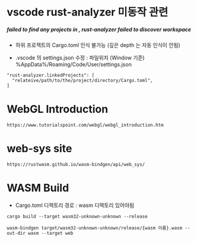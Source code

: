 vscode rust-analyzer 미동작 관련
================================
##### failed to find any projects in , rust-analyzer failed to discover workspace

- 하위 프로젝트의 Cargo.toml 인식 불가능 (깊은 depth 는 자동 인식이 안됨)

- .vscode 의 settings.json 수정 :  파일위치 (Window 기준) %AppData%/Roaming/Code/User/settings.json

```
"rust-analyzer.linkedProjects": [
  "relateive/path/to/the/project/directory/Cargo.toml",
]
```




WebGL Introduction
================================
`https://www.tutorialspoint.com/webgl/webgl_introduction.htm`




web-sys site
================================
`https://rustwasm.github.io/wasm-bindgen/api/web_sys/`




WASM Build
================================
- Cargo.toml 디렉토리 경로 : wasm 디렉토리 있어야됨

`cargo build --target wasm32-unknown-unknown --release`

`wasm-bindgen target/wasm32-unknown-unknown/release/{wasm 이름}.wasm --out-dir wasm --target web`